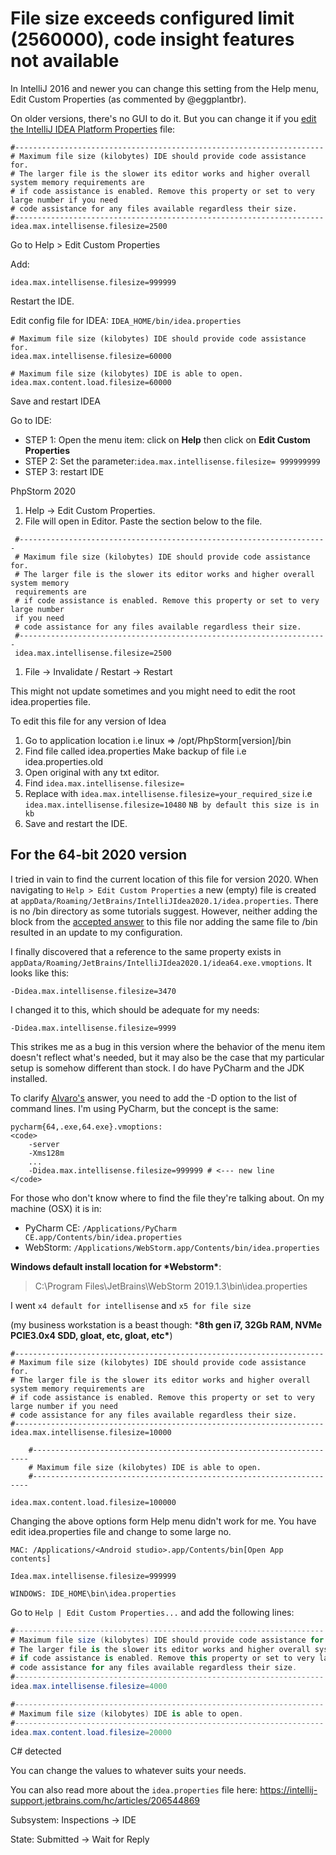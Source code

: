 # File size exceeds configured limit (2560000), code insight features not available

In IntelliJ 2016 and newer you can change this setting from the Help menu, Edit Custom Properties (as commented by @eggplantbr).

On older versions, there's no GUI to do it. But you can change it if you [edit the IntelliJ IDEA Platform Properties](https://intellij-support.jetbrains.com/hc/en-us/articles/206544869-Configuring-JVM-options-and-platform-properties) file:

```
#---------------------------------------------------------------------
# Maximum file size (kilobytes) IDE should provide code assistance for.
# The larger file is the slower its editor works and higher overall system memory requirements are
# if code assistance is enabled. Remove this property or set to very large number if you need
# code assistance for any files available regardless their size.
#---------------------------------------------------------------------
idea.max.intellisense.filesize=2500
```



Go to Help > Edit Custom Properties

Add:

```
idea.max.intellisense.filesize=999999
```

Restart the IDE.





Edit config file for IDEA: `IDEA_HOME/bin/idea.properties`

```
# Maximum file size (kilobytes) IDE should provide code assistance for.
idea.max.intellisense.filesize=60000

# Maximum file size (kilobytes) IDE is able to open.
idea.max.content.load.filesize=60000
```

Save and restart IDEA



Go to IDE:

- STEP 1: Open the menu item: click on **Help** then click on **Edit Custom Properties**
- STEP 2: Set the parameter:`idea.max.intellisense.filesize= 999999999`
- STEP 3: restart IDE





PhpStorm 2020

1. Help -> Edit Custom Properties.
2. File will open in Editor. Paste the section below to the file.

```
 #---------------------------------------------------------------------
 # Maximum file size (kilobytes) IDE should provide code assistance for.
 # The larger file is the slower its editor works and higher overall system memory 
 requirements are
 # if code assistance is enabled. Remove this property or set to very large number 
 if you need
 # code assistance for any files available regardless their size.
 #---------------------------------------------------------------------
 idea.max.intellisense.filesize=2500
```

1. File -> Invalidate / Restart -> Restart

This might not update sometimes and you might need to edit the root idea.properties file.

To edit this file for any version of Idea

1. Go to application location i.e linux => /opt/PhpStorm[version]/bin
2. Find file called idea.properties Make backup of file i.e idea.properties.old
3. Open original with any txt editor.
4. Find `idea.max.intellisense.filesize=`
5. Replace with `idea.max.intellisense.filesize=your_required_size` i.e `idea.max.intellisense.filesize=10480` `NB by default this size is in kb`
6. Save and restart the IDE.





## For the 64-bit 2020 version

I tried in vain to find the current location of this file for version 2020. When navigating to `Help > Edit Custom Properties` a new (empty) file is created at `appData/Roaming/JetBrains/IntelliJIdea2020.1/idea.properties`. There is no /bin directory as some tutorials suggest. However, neither adding the block from the [accepted answer](https://stackoverflow.com/a/23058324/1264804) to this file nor adding the same file to /bin resulted in an update to my configuration.

I finally discovered that a reference to the same property exists in `appData/Roaming/JetBrains/IntelliJIdea2020.1/idea64.exe.vmoptions`. It looks like this:

```
-Didea.max.intellisense.filesize=3470
```

I changed it to this, which should be adequate for my needs:

```
-Didea.max.intellisense.filesize=9999
```

This strikes me as a bug in this version where the behavior of the menu item doesn't reflect what's needed, but it may also be the case that my particular setup is somehow different than stock. I do have PyCharm and the JDK installed.





To clarify [Alvaro's](https://stackoverflow.com/a/23058324/892040) answer, you need to add the -D option to the list of command lines. I'm using PyCharm, but the concept is the same:

```
pycharm{64,.exe,64.exe}.vmoptions:
<code>
    -server
    -Xms128m
    ...
    -Didea.max.intellisense.filesize=999999 # <--- new line
</code>
```





For those who don't know where to find the file they're talking about. On my machine (OSX) it is in:

- PyCharm CE: `/Applications/PyCharm CE.app/Contents/bin/idea.properties`
- WebStorm: `/Applications/WebStorm.app/Contents/bin/idea.properties`



**Windows default install location for \*Webstorm\***:

> C:\Program Files\JetBrains\WebStorm 2019.1.3\bin\idea.properties

I went `x4 default for intellisense` and `x5 for file size`

(my business workstation is a beast though: ***8th gen i7, 32Gb RAM, NVMe PCIE3.0x4 SDD, gloat, etc, gloat, etc\***)

```
#---------------------------------------------------------------------
# Maximum file size (kilobytes) IDE should provide code assistance for.
# The larger file is the slower its editor works and higher overall system memory requirements are
# if code assistance is enabled. Remove this property or set to very large number if you need
# code assistance for any files available regardless their size.
#--------------------------------------------------------------------- 
idea.max.intellisense.filesize=10000

    #---------------------------------------------------------------------
    # Maximum file size (kilobytes) IDE is able to open.
    #--------------------------------------------------------------------- 

idea.max.content.load.filesize=100000
```



Changing the above options form Help menu didn't work for me. You have edit idea.properties file and change to some large no.

```
MAC: /Applications/<Android studio>.app/Contents/bin[Open App contents] 

Idea.max.intellisense.filesize=999999 

WINDOWS: IDE_HOME\bin\idea.properties
```





Go to ` Help | Edit Custom Properties... ` and add the following lines:



```csharp
#---------------------------------------------------------------------
# Maximum file size (kilobytes) IDE should provide code assistance for.
# The larger file is the slower its editor works and higher overall system memory requirements are
# if code assistance is enabled. Remove this property or set to very large number if you need
# code assistance for any files available regardless their size.
#---------------------------------------------------------------------
idea.max.intellisense.filesize=4000

#---------------------------------------------------------------------
# Maximum file size (kilobytes) IDE is able to open.
#---------------------------------------------------------------------
idea.max.content.load.filesize=20000
```



C# detected

You can change the values to whatever suits your needs.

You can also read more about the ` idea.properties ` file here: https://intellij-support.jetbrains.com/hc/articles/206544869

Subsystem: Inspections → IDE

State: Submitted → Wait for Reply